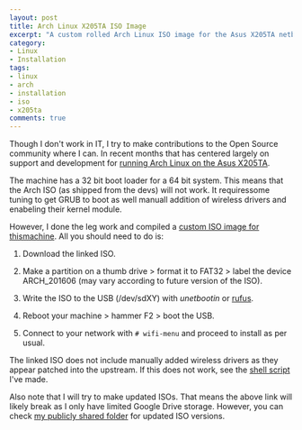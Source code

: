 ```yaml
---
layout: post
title: Arch Linux X205TA ISO Image
excerpt: "A custom rolled Arch Linux ISO image for the Asus X205TA netbook."
category:
- Linux
- Installation
tags:
- linux
- arch
- installation
- iso
- x205ta
comments: true
---
```


Though I don't work in IT, I try to make contributions to the Open Source community where I can.  In recent months that has centered largely on support and development for [running Arch Linux on the Asus X205TA](https://github.com/savagezen/x205ta).

The machine has a 32 bit boot loader for a 64 bit system.  This means that the Arch ISO (as shipped from the devs) will not work.  It requiressome tuning to get GRUB to boot as well manuall addition of wireless drivers and enabeling their kernel module.

However, I done the leg work and compiled a [custom ISO image for thismachine](https://drive.google.com/file/d/0B2RH_BSaD6YPaUhVaHlCX2RidTQ/view?usp=sharing).  All you should need to do is:

1) Download the linked ISO.

2) Make a partition on a thumb drive > format it to FAT32 > label the device ARCH_201606 (may vary according to future version of the ISO).

3) Write the ISO to the USB (/dev/sdXY) with *unetbootin* or [rufus](https://rufus.akeo.ie/).

4) Reboot your machine > hammer F2 > boot the USB.

5) Connect to your network with ```# wifi-menu``` and proceed to install as per usual.

The linked ISO does not include manually added wireless drivers as they appear patched into the upstream.  If this does not work, see the [shell script](https://raw.githubusercontent.com/gtbjj/x205ta/master/x205ta-lazy.sh) I've made.

Also note that I will try to make updated ISOs.  That means the above link will likely break as I only have limited Google Drive storage.  However, you can check [my publicly shared folder](https://drive.google.com/folderview?id=0B2RH_BSaD6YPUko5QVRzZFg2MEk&usp=sharing) for updated ISO versions.
